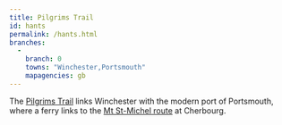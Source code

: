 ```yaml
---
title: Pilgrims Trail
id: hants
permalink: /hants.html
branches:
  -
    branch: 0
    towns: "Winchester,Portsmouth"
    mapagencies: gb
---
```


The [Pilgrims Trail][0] links Winchester with the modern port of Portsmouth, where a ferry links to the [Mt St-Michel route][1] at Cherbourg.

[0]: http://www3.hants.gov.uk/longdistance/pilgrims-trail.htm
[1]: msm.html